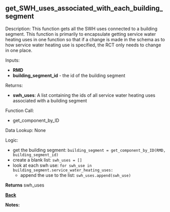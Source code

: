 ## get_SWH_uses_associated_with_each_building_segment

Description: This function gets all the SWH uses connected to a building segment.  This function is primarily to encapsulate getting service water heating uses in one function so that if a change is made in the schema as to how service water heating use is specified, the RCT only needs to change in one place.   

Inputs:
- **RMD**
- **building_segment_id** - the id of the building segment

Returns:
- **swh_uses**: A list containing the ids of all service water heating uses associated with a building segment  

Function Call:
- get_component_by_ID  

Data Lookup: None

Logic:
- get the building segment: `building_segment = get_component_by_ID(RMD, building_segment_id)`
- create a blank list: `swh_uses = []`
- look at each swh use: `for swh_use in building_segment.service_water_heating_uses:`
    - append the use to the list: `swh_uses.append(swh_use)`


**Returns** swh_uses

**[Back](../_toc.md)**

**Notes:**
